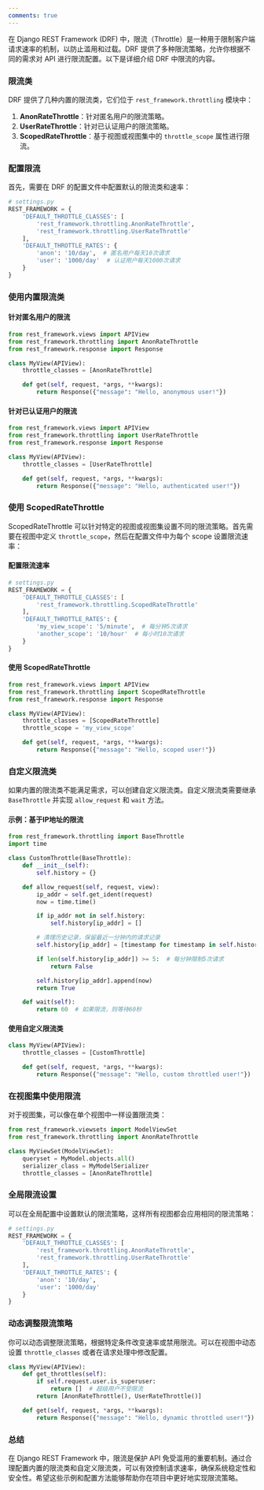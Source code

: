 ```yaml
---
comments: true
---
```


在 Django REST Framework (DRF) 中，限流（Throttle）是一种用于限制客户端请求速率的机制，以防止滥用和过载。DRF 提供了多种限流策略，允许你根据不同的需求对 API 进行限流配置。以下是详细介绍 DRF 中限流的内容。

### 限流类

DRF 提供了几种内置的限流类，它们位于 `rest_framework.throttling` 模块中：

1. **AnonRateThrottle**：针对匿名用户的限流策略。
2. **UserRateThrottle**：针对已认证用户的限流策略。
3. **ScopedRateThrottle**：基于视图或视图集中的 `throttle_scope` 属性进行限流。

### 配置限流

首先，需要在 DRF 的配置文件中配置默认的限流类和速率：

```python
# settings.py
REST_FRAMEWORK = {
    'DEFAULT_THROTTLE_CLASSES': [
        'rest_framework.throttling.AnonRateThrottle',
        'rest_framework.throttling.UserRateThrottle'
    ],
    'DEFAULT_THROTTLE_RATES': {
        'anon': '10/day',  # 匿名用户每天10次请求
        'user': '1000/day'  # 认证用户每天1000次请求
    }
}
```

### 使用内置限流类

#### 针对匿名用户的限流

```python
from rest_framework.views import APIView
from rest_framework.throttling import AnonRateThrottle
from rest_framework.response import Response

class MyView(APIView):
    throttle_classes = [AnonRateThrottle]

    def get(self, request, *args, **kwargs):
        return Response({"message": "Hello, anonymous user!"})
```

#### 针对已认证用户的限流

```python
from rest_framework.views import APIView
from rest_framework.throttling import UserRateThrottle
from rest_framework.response import Response

class MyView(APIView):
    throttle_classes = [UserRateThrottle]

    def get(self, request, *args, **kwargs):
        return Response({"message": "Hello, authenticated user!"})
```

### 使用 ScopedRateThrottle

ScopedRateThrottle 可以针对特定的视图或视图集设置不同的限流策略。首先需要在视图中定义 `throttle_scope`，然后在配置文件中为每个 scope 设置限流速率：

#### 配置限流速率

```python
# settings.py
REST_FRAMEWORK = {
    'DEFAULT_THROTTLE_CLASSES': [
        'rest_framework.throttling.ScopedRateThrottle'
    ],
    'DEFAULT_THROTTLE_RATES': {
        'my_view_scope': '5/minute',  # 每分钟5次请求
        'another_scope': '10/hour'  # 每小时10次请求
    }
}
```

#### 使用 ScopedRateThrottle

```python
from rest_framework.views import APIView
from rest_framework.throttling import ScopedRateThrottle
from rest_framework.response import Response

class MyView(APIView):
    throttle_classes = [ScopedRateThrottle]
    throttle_scope = 'my_view_scope'

    def get(self, request, *args, **kwargs):
        return Response({"message": "Hello, scoped user!"})
```

### 自定义限流类

如果内置的限流类不能满足需求，可以创建自定义限流类。自定义限流类需要继承 `BaseThrottle` 并实现 `allow_request` 和 `wait` 方法。

#### 示例：基于IP地址的限流

```python
from rest_framework.throttling import BaseThrottle
import time

class CustomThrottle(BaseThrottle):
    def __init__(self):
        self.history = {}

    def allow_request(self, request, view):
        ip_addr = self.get_ident(request)
        now = time.time()

        if ip_addr not in self.history:
            self.history[ip_addr] = []

        # 清理历史记录，保留最近一分钟内的请求记录
        self.history[ip_addr] = [timestamp for timestamp in self.history[ip_addr] if now - timestamp < 60]

        if len(self.history[ip_addr]) >= 5:  # 每分钟限制5次请求
            return False

        self.history[ip_addr].append(now)
        return True

    def wait(self):
        return 60  # 如果限流，则等待60秒
```

#### 使用自定义限流类

```python
class MyView(APIView):
    throttle_classes = [CustomThrottle]

    def get(self, request, *args, **kwargs):
        return Response({"message": "Hello, custom throttled user!"})
```

### 在视图集中使用限流

对于视图集，可以像在单个视图中一样设置限流类：

```python
from rest_framework.viewsets import ModelViewSet
from rest_framework.throttling import AnonRateThrottle

class MyViewSet(ModelViewSet):
    queryset = MyModel.objects.all()
    serializer_class = MyModelSerializer
    throttle_classes = [AnonRateThrottle]
```

### 全局限流设置

可以在全局配置中设置默认的限流策略，这样所有视图都会应用相同的限流策略：

```python
# settings.py
REST_FRAMEWORK = {
    'DEFAULT_THROTTLE_CLASSES': [
        'rest_framework.throttling.AnonRateThrottle',
        'rest_framework.throttling.UserRateThrottle'
    ],
    'DEFAULT_THROTTLE_RATES': {
        'anon': '10/day',
        'user': '1000/day'
    }
}
```

### 动态调整限流策略

你可以动态调整限流策略，根据特定条件改变速率或禁用限流。可以在视图中动态设置 `throttle_classes` 或者在请求处理中修改配置。

```python
class MyView(APIView):
    def get_throttles(self):
        if self.request.user.is_superuser:
            return []  # 超级用户不受限流
        return [AnonRateThrottle(), UserRateThrottle()]

    def get(self, request, *args, **kwargs):
        return Response({"message": "Hello, dynamic throttled user!"})
```

### 总结

在 Django REST Framework 中，限流是保护 API 免受滥用的重要机制。通过合理配置内置的限流类和自定义限流类，可以有效控制请求速率，确保系统稳定性和安全性。希望这些示例和配置方法能够帮助你在项目中更好地实现限流策略。